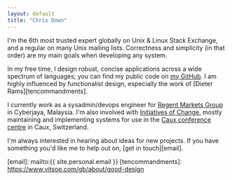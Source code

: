 ```yaml
---
layout: default
title: "Chris Down"
---
```


I'm the 6th most trusted expert globally on Unix & Linux Stack Exchange, and a
regular on many Unix mailing lists. Correctness and simplicity (in that order)
are my main goals when developing any system.

In my free time, I design robust, concise applications across a wide spectrum
of languages; you can find my public code on [my GitHub][github]. I am highly
influenced by functionalist design, especially the work of [Dieter
Rams][tencommandments].

I currently work as a sysadmin/devops engineer for [Regent Markets Group][rmg]
in Cyberjaya, Malaysia. I'm also involved with [Initiatives of Change][iofc],
mostly maintaining and implementing systems for use in the [Caux conference
centre][caux] in Caux, Switzerland.

I'm always interested in hearing about ideas for new projects. If you have
something you'd like me to help out on, [get in touch][email].

[caux]:            http://caux.ch
[github]:          https://github.com/cdown
[iofc]:            http://iofc.org
[rmg]:             http://www.regentmarkets.com
[email]:           mailto:{{ site.personal.email }}
[tencommandments]: https://www.vitsoe.com/gb/about/good-design
